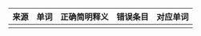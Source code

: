 
| 来源  | 单词  | 正确简明释义 | 错误条目 | 对应单词 |
| --- | --- | ------ | ---- | ---- |
|     |     |        |      |      |
